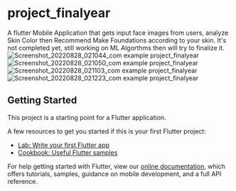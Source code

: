 # project_finalyear

A flutter Mobile Application that gets input face images from users, analyze Skin Color then Recommend Make Foundations according to your skin.
It's not completed yet, still working on ML Algorthms then will try to finalize it.
![Screenshot_20220828_021044_com example project_finalyear](https://user-images.githubusercontent.com/64031326/187050709-d4d95c5a-ab63-49d4-8155-15ae12b769d0.jpg)
![Screenshot_20220828_021050_com example project_finalyear](https://user-images.githubusercontent.com/64031326/187050813-07bc9dc8-76a0-4dc0-af1c-ac153840d22c.jpg)
![Screenshot_20220828_021103_com example project_finalyear](https://user-images.githubusercontent.com/64031326/187050830-30bf9a29-b2f0-44d6-8de6-b0cc1f678592.jpg)
![Screenshot_20220828_021223_com example project_finalyear](https://user-images.githubusercontent.com/64031326/187050839-200e9839-6919-416d-8f8b-d41e9bada598.jpg)

## Getting Started

This project is a starting point for a Flutter application.

A few resources to get you started if this is your first Flutter project:

- [Lab: Write your first Flutter app](https://flutter.dev/docs/get-started/codelab)
- [Cookbook: Useful Flutter samples](https://flutter.dev/docs/cookbook)

For help getting started with Flutter, view our
[online documentation](https://flutter.dev/docs), which offers tutorials,
samples, guidance on mobile development, and a full API reference.
